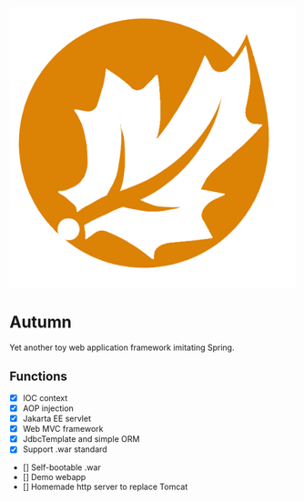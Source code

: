 ![](autumn.png)

# Autumn 
Yet another toy web application framework imitating Spring.

## Functions
- [x] IOC context
- [x] AOP injection
- [x] Jakarta EE servlet 
- [x] Web MVC framework
- [x] JdbcTemplate and simple ORM
- [x] Support .war standard 
- [] Self-bootable .war
- [] Demo webapp
- [] Homemade http server to replace Tomcat

